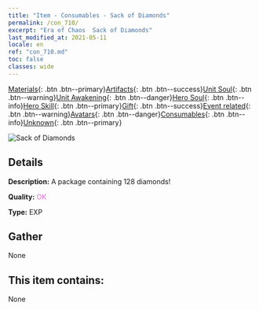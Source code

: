 ```yaml
---
title: "Item - Consumables - Sack of Diamonds"
permalink: /con_710/
excerpt: "Era of Chaos  Sack of Diamonds"
last_modified_at: 2021-05-11
locale: en
ref: "con_710.md"
toc: false
classes: wide
---
```

 [Materials](/Items/){: .btn .btn--primary}[Artifacts](/Items/Artifacts/){: .btn .btn--success}[Unit Soul](/Items/UnitSoul/){: .btn .btn--warning}[Unit Awakening](/Items/UnitAwakening/){: .btn .btn--danger}[Hero Soul](/Items/HeroSoul/){: .btn .btn--info}[Hero Skill](/Items/HeroSkill/){: .btn .btn--primary}[Gift](/Items/Gift/){: .btn .btn--success}[Event related](/Items/Events/){: .btn .btn--warning}[Avatars](/Items/Avatars/){: .btn .btn--danger}[Consumables](/Items/Consumables/){: .btn .btn--info}[Unknown](/Items/Unknown/){: .btn .btn--primary}

 ![Sack of Diamonds](/images/t/i_509.png)

## Details
 **Description:** A package containing 128 diamonds!

 **Quality:** <span style="color: #DA70D6">OK</span>

 **Type:** EXP

## Gather

  None

## This item contains:

  None

